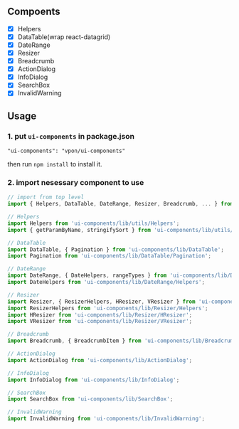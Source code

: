 ## Compoents

  - [x] Helpers
  - [x] DataTable(wrap react-datagrid)
  - [x] DateRange
  - [x] Resizer
  - [x] Breadcrumb
  - [x] ActionDialog
  - [x] InfoDialog
  - [x] SearchBox
  - [x] InvalidWarning

## Usage

### 1. put `ui-components` in package.json

    "ui-components": "vpon/ui-components"

  then run `npm install` to install it.

### 2. import nesessary component to use

```javascript
// import from top level
import { Helpers, DataTable, DateRange, Resizer, Breadcrumb, ... } from 'ui-compoents';

// Helpers
import Helpers from 'ui-components/lib/utils/Helpers';
import { getParamByName, stringifySort } from 'ui-components/lib/utils/Helpers';

// DataTable
import DataTable, { Pagination } from 'ui-components/lib/DataTable';
import Pagination from 'ui-components/lib/DataTable/Pagination';

// DateRange
import DateRange, { DateHelpers, rangeTypes } from 'ui-components/lib/DateRange';
import DateHelpers from 'ui-components/lib/DateRange/Helpers';

// Resizer
import Resizer, { ResizerHelpers, HResizer, VResizer } from 'ui-components/lib/Resizer';
import ResizerHelpers from 'ui-components/lib/Resizer/Helpers';
import HResizer from 'ui-components/lib/Resizer/HResizer';
import VResizer from 'ui-components/lib/Resizer/VResizer';

// Breadcrumb
import Breadcrumb, { BreadcrumbItem } from 'ui-components/lib/Breadcrumb';

// ActionDialog
import ActionDialog from 'ui-components/lib/ActionDialog';

// InfoDialog
import InfoDialog from 'ui-components/lib/InfoDialog';

// SearchBox
import SearchBox from 'ui-components/lib/SearchBox';

// InvalidWarning
import InvalidWarning from 'ui-components/lib/InvalidWarning';
```
